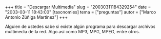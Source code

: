 +++
title = "Descargar Multimedia"
slug = "20030311184329254"
date = "2003-03-11 18:43:00"
[taxonomies]
tema = ["preguntas"]
autor = ["Marco Antonio Zúñiga Martínez"]
+++

Alguien de ustedes sabe si existe algún programa para descargar archivos
multimedia de la red. Algo así como MP3, MPG, MPEG, entre otros.

